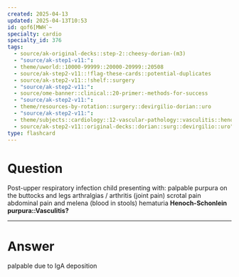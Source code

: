 ```yaml
---
created: 2025-04-13
updated: 2025-04-13T10:53
id: qof6[MWH`~
specialty: cardio
specialty_id: 376
tags:
  - source/ak-original-decks::step-2::cheesy-dorian-(m3)
  - "source/ak-step1-v11:": 
  - theme/uworld::10000-99999::20000-20999::20508
  - source/ak-step2-v11::!flag-these-cards::potential-duplicates
  - source/ak-step2-v11::!shelf::surgery
  - "source/ak-step2-v11:": 
  - source/ome-banner::clinical::20-primer:-methods-for-success
  - "source/ak-step2-v11:": 
  - theme/resources-by-rotation::surgery::devirgilio-dorian::uro
  - "source/ak-step2-v11:": 
  - theme/subjects::cardiology::12-vascular-pathology::vasculitis::henoch-schonlein-purpura
  - source/ak-step2-v11::original-decks::dorian::surg::devirgilio::uro"
type: flashcard
---
```


# Question
Post-upper respiratory infection child presenting with:   palpable purpura on the buttocks and legs arthralgias / arthritis (joint pain)  scrotal pain abdominal pain and melena (blood in stools) hematuria   **Henoch-Schonlein purpura::Vasculitis?**

---

# Answer
palpable due to IgA deposition